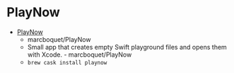 # PlayNow
- [PlayNow](https://github.com/marcboquet/PlayNow/)
  -  marcboquet/PlayNow
  - Small app that creates empty Swift playground files and opens them with Xcode. - marcboquet/PlayNow
  - `brew cask install playnow`

